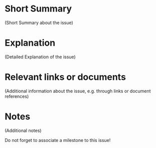 # Short Summary

(Short Summary about the issue)

# Explanation

(Detailed Explanation of the issue)

# Relevant links or documents

(Additional information about the issue, e.g. through links or document references)

# Notes

(Additional notes)

Do not forget to associate a milestone to this issue!